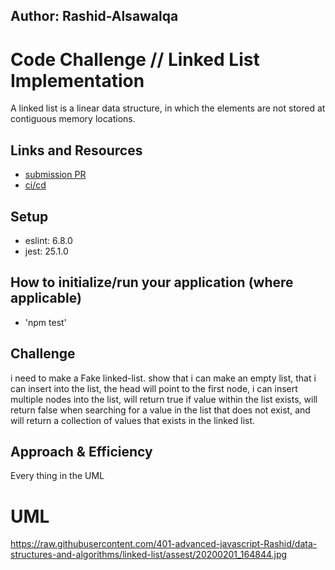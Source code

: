## Author: Rashid-Alsawalqa

# Code Challenge // Linked List Implementation
A linked list is a linear data structure, in which the elements are not stored at contiguous memory locations.

## Links and Resources

- [submission PR](https://github.com/401-advanced-javascript-Rashid/data-structures-and-algorithms/pull/5)
- [ci/cd](https://github.com/401-advanced-javascript-Rashid/data-structures-and-algorithms/runs/421199482?check_suite_focus=true)

## Setup

   - eslint: 6.8.0
   - jest: 25.1.0

## How to initialize/run your application (where applicable)

- 'npm test'

## Challenge

i need to make a Fake linked-list. show that i can make an empty list, that i can insert into the list, the head will point to the first node, i can insert multiple nodes into the list, will return true if value within the list exists, will return false when searching for a value in the list that does not exist, and will return a collection of values that exists in the linked list.

## Approach & Efficiency

Every thing in the UML

# UML
https://raw.githubusercontent.com/401-advanced-javascript-Rashid/data-structures-and-algorithms/linked-list/assest/20200201_164844.jpg
